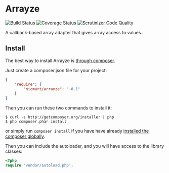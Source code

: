 # Arrayze
[![Build Status](https://travis-ci.org/nicmart/Arrayze.png?branch=master)](https://travis-ci.org/nicmart/Arrayze)
[![Coverage Status](https://coveralls.io/repos/nicmart/Arrayze/badge.png)](https://coveralls.io/r/nicmart/Arrayze)
[![Scrutinizer Code Quality](https://scrutinizer-ci.com/g/nicmart/Arrayze/badges/quality-score.png?b=master)](https://scrutinizer-ci.com/g/nicmart/Arrayze/?branch=master)

A callback-based array adapter that gives array access to values..

## Install

The best way to install Arrayze is [through composer](http://getcomposer.org).

Just create a composer.json file for your project:

```JSON
{
    "require": {
        "nicmart/arrayze": "~0.1"
    }
}
```

Then you can run these two commands to install it:

    $ curl -s http://getcomposer.org/installer | php
    $ php composer.phar install

or simply run `composer install` if you have have already [installed the composer globally](http://getcomposer.org/doc/00-intro.md#globally).

Then you can include the autoloader, and you will have access to the library classes:

```php
<?php
require 'vendor/autoload.php';
```
